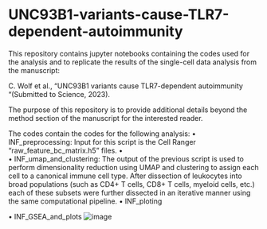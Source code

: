 # UNC93B1-variants-cause-TLR7-dependent-autoimmunity

This repository contains jupyter notebooks containing the codes used for the analysis and to replicate the results of the single-cell data analysis from the manuscript:


C. Wolf et al., “UNC93B1 variants cause TLR7-dependent autoimmunity “(Submitted to Science, 2023).

The purpose of this repository is to provide additional details beyond the method section of the manuscript for the interested reader.

The codes contain the codes for the following analysis:
•	INF_preprocessing: Input for this script is the Cell Ranger “raw_feature_bc_matrix.h5” files.
•	
•	INF_umap_and_clustering: The output of the previous script is used to perform dimensionality reduction using UMAP and clustering to assign each cell to a canonical immune cell type. After dissection of leukocytes into broad populations (such as CD4+ T cells, CD8+ T cells, myeloid cells, etc.) each of these subsets were further dissected in an iterative manner using the same computational pipeline.
•	INF_ploting

•	INF_GSEA_and_plots
![image](https://user-images.githubusercontent.com/44695385/227224306-1b6fd78b-f1ce-49ba-975a-430586e11ae9.png)
